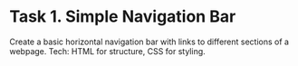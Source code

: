 # Task 1. Simple Navigation Bar

Create a basic horizontal navigation bar with links to different sections of a webpage.
Tech: HTML for structure, CSS for styling.
